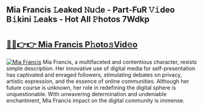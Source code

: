 ## Mia Francis 𝙻eaked 𝙽u𝚍e - Part-FuR 𝚅𝚒deo B𝚒kini 𝙻eaks - Hot All 𝙿hotos 7Wdkp

# <h2><a href="http://ld1ac8.urlbe.top/?page=Mia+Francis">🔗🔗👉👉 Mia Francis P𝚑oto𝚜Vid𝚎o</a></h2>

[![Mia Francis](https://i.imgur.com/eBuTRDB.gif)](http://ld1ac8.urlbe.top/?page=Mia+Francis)
Mia Francis, a multifaceted and contentious character, resists simple description. Her innovative use of digital media for self-presentation has captivated and enraged followers, stimulating debates on privacy, artistic expression, and the essence of online communities. Although her future course is unknown, her role in redefining the digital sphere is unquestionable. With unwavering determination and undeniable enchantment, Mia Francis impact on the digital community is immense.
